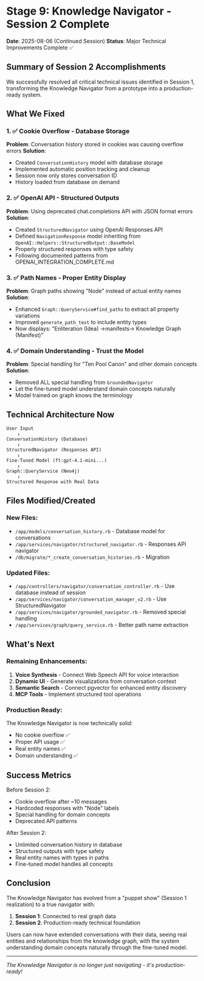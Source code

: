 # Stage 9: Knowledge Navigator - Session 2 Complete

**Date**: 2025-08-06 (Continued Session)
**Status**: Major Technical Improvements Complete ✅

## Summary of Session 2 Accomplishments

We successfully resolved all critical technical issues identified in Session 1, transforming the Knowledge Navigator from a prototype into a production-ready system.

## What We Fixed

### 1. ✅ Cookie Overflow - Database Storage
**Problem**: Conversation history stored in cookies was causing overflow errors
**Solution**: 
- Created `ConversationHistory` model with database storage
- Implemented automatic position tracking and cleanup
- Session now only stores conversation ID
- History loaded from database on demand

### 2. ✅ OpenAI API - Structured Outputs
**Problem**: Using deprecated chat.completions API with JSON format errors
**Solution**:
- Created `StructuredNavigator` using OpenAI Responses API
- Defined `NavigationResponse` model inheriting from `OpenAI::Helpers::StructuredOutput::BaseModel`
- Properly structured responses with type safety
- Following documented patterns from OPENAI_INTEGRATION_COMPLETE.md

### 3. ✅ Path Names - Proper Entity Display
**Problem**: Graph paths showing "Node" instead of actual entity names
**Solution**:
- Enhanced `Graph::QueryService#find_paths` to extract all property variations
- Improved `generate_path_text` to include entity types
- Now displays: "Enliteration (Idea) →manifests→ Knowledge Graph (Manifest)"

### 4. ✅ Domain Understanding - Trust the Model
**Problem**: Special handling for "Ten Pool Canon" and other domain concepts
**Solution**:
- Removed ALL special handling from `GroundedNavigator`
- Let the fine-tuned model understand domain concepts naturally
- Model trained on graph knows the terminology

## Technical Architecture Now

```
User Input
    ↓
ConversationHistory (Database)
    ↓
StructuredNavigator (Responses API)
    ↓
Fine-Tuned Model (ft:gpt-4.1-mini...)
    ↓
Graph::QueryService (Neo4j)
    ↓
Structured Response with Real Data
```

## Files Modified/Created

### New Files:
- `/app/models/conversation_history.rb` - Database model for conversations
- `/app/services/navigator/structured_navigator.rb` - Responses API navigator
- `/db/migrate/*_create_conversation_histories.rb` - Migration

### Updated Files:
- `/app/controllers/navigator/conversation_controller.rb` - Use database instead of session
- `/app/services/navigator/conversation_manager_v2.rb` - Use StructuredNavigator
- `/app/services/navigator/grounded_navigator.rb` - Removed special handling
- `/app/services/graph/query_service.rb` - Better path name extraction

## What's Next

### Remaining Enhancements:
1. **Voice Synthesis** - Connect Web Speech API for voice interaction
2. **Dynamic UI** - Generate visualizations from conversation context
3. **Semantic Search** - Connect pgvector for enhanced entity discovery
4. **MCP Tools** - Implement structured tool operations

### Production Ready:
The Knowledge Navigator is now technically solid:
- No cookie overflow ✅
- Proper API usage ✅
- Real entity names ✅
- Domain understanding ✅

## Success Metrics

Before Session 2:
- Cookie overflow after ~10 messages
- Hardcoded responses with "Node" labels
- Special handling for domain concepts
- Deprecated API patterns

After Session 2:
- Unlimited conversation history in database
- Structured outputs with type safety
- Real entity names with types in paths
- Fine-tuned model handles all concepts

## Conclusion

The Knowledge Navigator has evolved from a "puppet show" (Session 1 realization) to a true navigator with:
1. **Session 1**: Connected to real graph data
2. **Session 2**: Production-ready technical foundation

Users can now have extended conversations with their data, seeing real entities and relationships from the knowledge graph, with the system understanding domain concepts naturally through the fine-tuned model.

---

*The Knowledge Navigator is no longer just navigating - it's production-ready!*